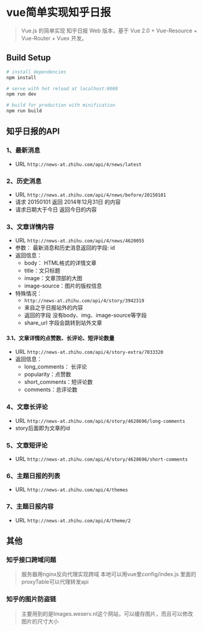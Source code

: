 # vue简单实现知乎日报

> Vue.js 的简单实现
> 知乎日报 Web 版本，基于 Vue 2.0 + Vue-Resource + Vue-Router + Vuex 开发。

## Build Setup

``` bash
# install dependencies
npm install

# serve with hot reload at localhost:8080
npm run dev

# build for production with minification
npm run build
```

## 知乎日报的API
	
### 1、最新消息
* URL `http://news-at.zhihu.com/api/4/news/latest`


### 2、历史消息
* URL `http://news.at.zhihu.com/api/4/news/before/20150101`
* 请求 20150101 返回 2014年12月31日 的内容
* 请求日期大于今日 返回今日的内容

### 3、文章详情内容
* URL `http://news-at.zhihu.com/api/4/news/4620055`
* 参数： 最新消息和历史消息返回的字段: id
* 返回信息：
	* body： HTML格式的详情文章
	* title：文只标题
	* image：文章顶部的大图
	* image-source：图片的版权信息
* 特殊情况：
	* `http://news-at.zhihu.com/api/4/story/3942319`
	* 来自之乎日报站外的内容
	* 返回的字段 没有body、img、image-source等字段
	* share_url 字段会跳转到站外文章

#### 3.1、文章详情的点赞数、长评论、短评论数量
* URL `http://news-at.zhihu.com/api/4/story-extra/7033320`
* 返回信息：
	* long_comments： 长评论
	* popularity：点赞数
	* short_comments：短评论数
	* comments：总评论数

### 4、文章长评论
* URL `http://news-at.zhihu.com/api/4/story/4628696/long-comments` 
* story后面即为文章的id

### 5、文章短评论
* URL `http://news-at.zhihu.com/api/4/story/4628696/short-comments` 

### 6、主题日报的列表
* URL `http://news-at.zhihu.com/api/4/themes`

### 7、主题日报内容
* URL `http://news-at.zhihu.com/api/4/theme/2`

## 其他 

### 知乎接口跨域问题
> 服务器用nginx反向代理实现跨域 本地可以用vue里config/index.js 里面的 proxyTable可以代理转发api
### 知乎的图片防盗链
> 主要用到的是Images.weserv.nl这个网站，可以缓存图片，而且可以修改图片的尺寸大小
